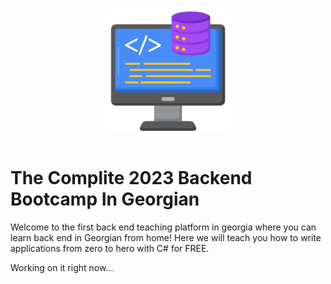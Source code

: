 <img src="./img/backEndLogo.png" style="width: 200px; padding: 15px; display: block; margin: auto" />

# The Complite 2023 Backend Bootcamp In Georgian

Welcome to the first back end teaching platform in georgia where you can learn back end in Georgian from home!
Here we will teach you how to write applications from zero to hero with C# for FREE.

Working on it right now...
